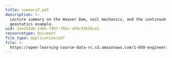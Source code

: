 ```yaml
---
title: summary7.pdf
description: >-
  Lecture summary on the Hoover Dam, soil mechanics, and the continuum model:
  geostatics example.
uid: 1ee1b4ab-14b5-7967-f6bc-a59c93656ce1
resourcetype: Document
file_type: application/pdf
file: >-
  https://open-learning-course-data-rc.s3.amazonaws.com/1-050-engineering-mechanics-i-fall-2007/1ee1b4ab14b57967f6bca59c93656ce1_summary7.pdf
---
```

